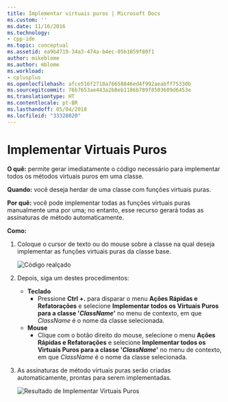 ```yaml
---
title: Implementar virtuais puros | Microsoft Docs
ms.custom: ''
ms.date: 11/16/2016
ms.technology:
- cpp-ide
ms.topic: conceptual
ms.assetid: ea9b4719-34a3-474a-b4ec-05b1859f80f1
author: mikeblome
ms.author: mblome
ms.workload:
- cplusplus
ms.openlocfilehash: afce516f2718a76658846ed4f992aeabff75330b
ms.sourcegitcommit: 76b7653ae443a2b8eb1186b789f8503609d6453e
ms.translationtype: HT
ms.contentlocale: pt-BR
ms.lasthandoff: 05/04/2018
ms.locfileid: "33328020"
---
```

# <a name="implement-pure-virtuals"></a>Implementar Virtuais Puros
**O quê:** permite gerar imediatamente o código necessário para implementar todos os métodos virtuais puros em uma classe. 

**Quando:** você deseja herdar de uma classe com funções virtuais puras.  

**Por quê:** você pode implementar todas as funções virtuais puras manualmente uma por uma; no entanto, esse recurso gerará todas as assinaturas de método automaticamente.

**Como:**

1. Coloque o cursor de texto ou do mouse sobre a classe na qual deseja implementar as funções virtuais puras da classe base.

   ![Código realçado](images/virtuals_highlight.png)

1. Depois, siga um destes procedimentos:
   * **Teclado**
     * Pressione **Ctrl +.** para disparar o menu **Ações Rápidas e Refatorações** e selecione **Implementar todos os Virtuais Puros para a classe '*ClassName*'** no menu de contexto, em que *ClassName* é o nome da classe selecionada.
   * **Mouse**
     * Clique com o botão direito do mouse, selecione o menu **Ações Rápidas e Refatorações** e selecione **Implementar todos os Virtuais Puros para a classe '*ClassName*'** no menu de contexto, em que *ClassName* é o nome da classe selecionada.

1. As assinaturas de método virtuais puras serão criadas automaticamente, prontas para serem implementadas.

   ![Resultado de Implementar Virtuais Puros](images/virtuals_result.png)
